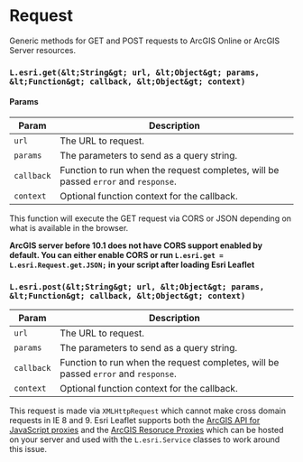 # Request

Generic methods for GET and POST requests to ArcGIS Online or ArcGIS Server resources.

### `L.esri.get(&lt;String&gt; url, &lt;Object&gt; params, &lt;Function&gt; callback, &lt;Object&gt; context)`

#### Params

| Param | Description |
| --- | --- |
| `url` | The URL to request. |
| `params` | The parameters to send as a query string. |
| `callback` | Function to run when the request completes, will be passed `error` and `response`. |
| `context` | Optional function context for the callback. |

This function will execute the GET request via CORS or JSON depending on what is available in the browser.

**ArcGIS server before 10.1 does not have CORS support enabled by default. You can either enable CORS or run `L.esri.get = L.esri.Request.get.JSON;` in your script after loading Esri Leaflet**

### `L.esri.post(&lt;String&gt; url, &lt;Object&gt; params, &lt;Function&gt; callback, &lt;Object&gt; context)`

| Param | Description |
| --- | --- |
| `url` | The URL to request. |
| `params` | The parameters to send as a query string. |
| `callback` | Function to run when the request completes, will be passed `error` and `response`. |
| `context` | Optional function context for the callback. |

This request is made via `XMLHttpRequest` which cannot make cross domain requests in IE 8 and 9. Esri Leaflet supports both the [ArcGIS API for JavaScript proxies](https://developers.arcgis.com/javascript/jshelp/ags_proxy.html) and the [ArcGIS Resoruce Proxies](https://github.com/Esri/resource-proxy) which can be hosted on your server and used with the `L.esri.Service` classes to work around this issue.